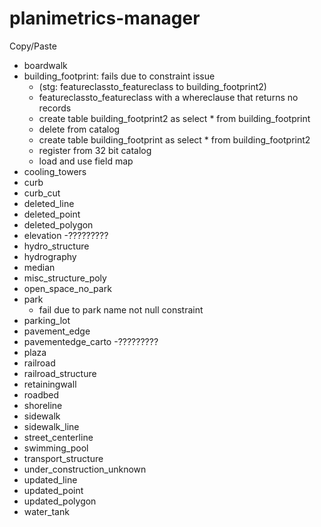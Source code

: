 # planimetrics-manager

Copy/Paste 

* boardwalk
* building_footprint: fails due to constraint issue
    * (stg: featureclassto_featureclass to building_footprint2) 
    * featureclassto_featureclass with a whereclause that returns no records
    * create table building_footprint2 as select * from building_footprint
    * delete from catalog
    * create table  building_footprint as select * from building_footprint2
    * register from 32 bit catalog
    * load and use field map
* cooling_towers
* curb
* curb_cut
* deleted_line
* deleted_point
* deleted_polygon
* elevation        -?????????
* hydro_structure
* hydrography
* median
* misc_structure_poly
* open_space_no_park
* park
    * fail due to park name not null constraint
* parking_lot
* pavement_edge
* pavementedge_carto  -?????????
* plaza
* railroad
* railroad_structure
* retainingwall
* roadbed
* shoreline
* sidewalk
* sidewalk_line
* street_centerline
* swimming_pool
* transport_structure
* under_construction_unknown
* updated_line
* updated_point
* updated_polygon
* water_tank
